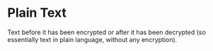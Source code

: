 # Plain Text

Text before it has been encrypted or after it has been decrypted (so essentially text in plain language, without any encryption).
